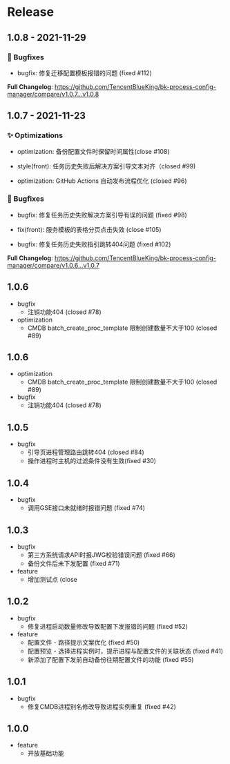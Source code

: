 # Release

## 1.0.8 - 2021-11-29 

### 🐛 Bugfixes

- bugfix: 修复迁移配置模板报错的问题 (fixed #112)



**Full Changelog**: https://github.com/TencentBlueKing/bk-process-config-manager/compare/v1.0.7...v1.0.8


## 1.0.7 - 2021-11-23 

### ✨ Optimizations

- optimization: 备份配置文件时保留时间属性(close #108)

- style(front): 任务历史失败后解决方案引导文本对齐（closed #99)

- optimization: GitHub Actions 自动发布流程优化 (closed #96)


### 🐛 Bugfixes

- bugfix: 修复任务历史失败解决方案引导有误的问题 (fixed #98)

- fix(front): 服务模板的表格分页点击失效 (close #105)

- bugfix: 修复任务历史失败指引跳转404问题 (fixed #102)



**Full Changelog**: https://github.com/TencentBlueKing/bk-process-config-manager/compare/v1.0.6...v1.0.7


## 1.0.6

- bugfix
  - 注销功能404 (closed #78)
- optimization
  - CMDB batch_create_proc_template 限制创建数量不大于100 (closed #89)

## 1.0.6

- optimization
  - CMDB batch_create_proc_template 限制创建数量不大于100 (closed #89)
- bugfix
  - 注销功能404 (closed #78)


## 1.0.5

- bugfix
  - 引导页进程管理路由跳转404 (closed #84)
  - 操作进程时主机的过滤条件没有生效(fixed #30)

## 1.0.4

- bugfix
  - 调用GSE接口未就绪时报错问题 (fixed #74)

## 1.0.3

- bugfix
  - 第三方系统请求API时报JWG校验错误问题 (fixed #66)
  - 备份文件后未下发配置 (fixed #71)
- feature
  - 增加测试点 (close

## 1.0.2

- bugfix
  - 修复进程启动数量修改导致配置下发报错的问题 (fixed #52)
- feature
  - 配置文件 - 路径提示文案优化 (fixed #50)
  - 配置预览 - 选择进程实例时，提示进程与配置文件的关联状态 (fixed #41)
  - 新添加了配置下发前自动备份往期配置文件的功能 (fixed #55)

## 1.0.1

- bugfix
  - 修复CMDB进程别名修改导致进程实例重复 (fixed #42)

## 1.0.0
- feature
    - 开放基础功能